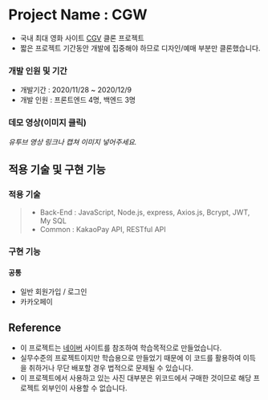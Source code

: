 # Project Name : CGW

- 국내 최대 영화 사이트 [CGV](https://www.cgv.co.kr/) 클론 프로젝트
- 짧은 프로젝트 기간동안 개발에 집중해야 하므로 디자인/예매 부분만 클론했습니다.
<!-- 개발은 초기 세팅부터 전부 직접 구현했으며, 아래 데모 영상에서 보이는 부분은 모두 백앤드와 연결하여 실제 사용할 수 있는 서비스 수준으로 개발한 것입니다.-->

### 개발 인원 및 기간

- 개발기간 : 2020/11/28 ~ 2020/12/9
- 개발 인원 : 프론트엔드 4명, 백엔드 3명

<!-- ### 프로젝트 선정이유

- 이 사이트는,
-->

### 데모 영상(이미지 클릭)

*유투브 영상 링크나 캡쳐 이미지 넣어주세요.*

## 적용 기술 및 구현 기능

### 적용 기술

> - Back-End : JavaScript, Node.js, express, Axios.js, Bcrypt, JWT, My SQL
> - Common : KakaoPay API, RESTful API

### 구현 기능

#### 공통

- 일반 회원가입 / 로그인
- 카카오페이

<!--
#### 메인페이지

- 추천 상품, 오늘의 상품, 베스트 상품 모두 각각 api 호출하여 구현
- 저쩌구
-->

## Reference

- 이 프로젝트는 [네이버](http://naver.com) 사이트를 참조하여 학습목적으로 만들었습니다.
- 실무수준의 프로젝트이지만 학습용으로 만들었기 때문에 이 코드를 활용하여 이득을 취하거나 무단 배포할 경우 법적으로 문제될 수 있습니다.
- 이 프로젝트에서 사용하고 있는 사진 대부분은 위코드에서 구매한 것이므로 해당 프로젝트 외부인이 사용할 수 없습니다.
